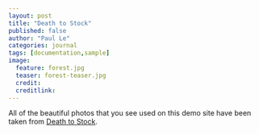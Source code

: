 ```yaml
---
layout: post
title: "Death to Stock"
published: false
author: "Paul Le"
categories: journal
tags: [documentation,sample]
image:
  feature: forest.jpg
  teaser: forest-teaser.jpg
  credit:
  creditlink:
---
```


All of the beautiful photos that you see used on this demo site have been taken from [Death to Stock](http://deathtothestockphoto.com/).
